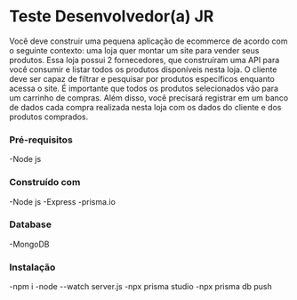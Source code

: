 # Teste Desenvolvedor(a) JR

Você deve construir uma pequena aplicação de ecommerce de acordo com o seguinte contexto: uma loja quer montar um site para vender seus produtos. Essa loja possui 2 fornecedores, que construíram uma API para você consumir e listar todos os produtos disponíveis nesta loja. O cliente deve ser capaz de filtrar e pesquisar por produtos específicos enquanto acessa o site. É importante que todos os produtos selecionados vão para um carrinho de compras. Além disso, você precisará registrar em um banco de dados cada compra realizada nesta loja com os dados do cliente e dos produtos comprados.

### Pré-requisitos

-Node js

### Construído com

-Node js
-Express
-prisma.io

### Database

-MongoDB

### Instalação

-npm i
-node --watch server.js
-npx prisma studio
-npx prisma db push